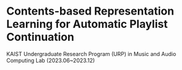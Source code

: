 # Contents-based Representation Learning for Automatic Playlist Continuation

KAIST Undergraduate Research Program (URP) in Music and Audio Computing Lab (2023.06~2023.12)


